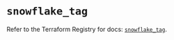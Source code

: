 # `snowflake_tag`

Refer to the Terraform Registry for docs: [`snowflake_tag`](https://registry.terraform.io/providers/snowflake-labs/snowflake/0.86.0/docs/resources/tag).
